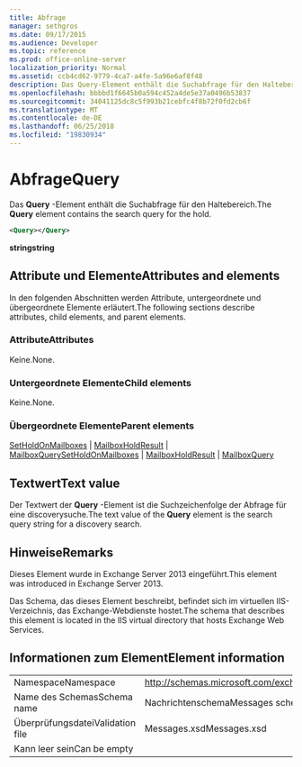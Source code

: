 ```yaml
---
title: Abfrage
manager: sethgros
ms.date: 09/17/2015
ms.audience: Developer
ms.topic: reference
ms.prod: office-online-server
localization_priority: Normal
ms.assetid: ccb4cd62-9779-4ca7-a4fe-5a96e6af8f48
description: Das Query-Element enthält die Suchabfrage für den Haltebereich.
ms.openlocfilehash: bbbbd1f6645b0a594c452a4de5e37a0496b53837
ms.sourcegitcommit: 34041125dc8c5f993b21cebfc4f8b72f0fd2cb6f
ms.translationtype: MT
ms.contentlocale: de-DE
ms.lasthandoff: 06/25/2018
ms.locfileid: "19830934"
---
```

# <a name="query"></a><span data-ttu-id="4d387-103">Abfrage</span><span class="sxs-lookup"><span data-stu-id="4d387-103">Query</span></span>

<span data-ttu-id="4d387-104">Das **Query** -Element enthält die Suchabfrage für den Haltebereich.</span><span class="sxs-lookup"><span data-stu-id="4d387-104">The **Query** element contains the search query for the hold.</span></span> 
  
```XML
<Query></Query>
```

 <span data-ttu-id="4d387-105">**string**</span><span class="sxs-lookup"><span data-stu-id="4d387-105">**string**</span></span>
## <a name="attributes-and-elements"></a><span data-ttu-id="4d387-106">Attribute und Elemente</span><span class="sxs-lookup"><span data-stu-id="4d387-106">Attributes and elements</span></span>

<span data-ttu-id="4d387-107">In den folgenden Abschnitten werden Attribute, untergeordnete und übergeordnete Elemente erläutert.</span><span class="sxs-lookup"><span data-stu-id="4d387-107">The following sections describe attributes, child elements, and parent elements.</span></span>
  
### <a name="attributes"></a><span data-ttu-id="4d387-108">Attribute</span><span class="sxs-lookup"><span data-stu-id="4d387-108">Attributes</span></span>

<span data-ttu-id="4d387-109">Keine.</span><span class="sxs-lookup"><span data-stu-id="4d387-109">None.</span></span>
  
### <a name="child-elements"></a><span data-ttu-id="4d387-110">Untergeordnete Elemente</span><span class="sxs-lookup"><span data-stu-id="4d387-110">Child elements</span></span>

<span data-ttu-id="4d387-111">Keine.</span><span class="sxs-lookup"><span data-stu-id="4d387-111">None.</span></span>
  
### <a name="parent-elements"></a><span data-ttu-id="4d387-112">Übergeordnete Elemente</span><span class="sxs-lookup"><span data-stu-id="4d387-112">Parent elements</span></span>

<span data-ttu-id="4d387-113">[SetHoldOnMailboxes](setholdonmailboxes.md) | [MailboxHoldResult](mailboxholdresult.md) | [MailboxQuery](mailboxquery.md)</span><span class="sxs-lookup"><span data-stu-id="4d387-113">[SetHoldOnMailboxes](setholdonmailboxes.md) | [MailboxHoldResult](mailboxholdresult.md) | [MailboxQuery](mailboxquery.md)</span></span>
  
## <a name="text-value"></a><span data-ttu-id="4d387-114">Textwert</span><span class="sxs-lookup"><span data-stu-id="4d387-114">Text value</span></span>

<span data-ttu-id="4d387-115">Der Textwert der **Query** -Element ist die Suchzeichenfolge der Abfrage für eine discoverysuche.</span><span class="sxs-lookup"><span data-stu-id="4d387-115">The text value of the **Query** element is the search query string for a discovery search.</span></span> 
  
## <a name="remarks"></a><span data-ttu-id="4d387-116">Hinweise</span><span class="sxs-lookup"><span data-stu-id="4d387-116">Remarks</span></span>

<span data-ttu-id="4d387-117">Dieses Element wurde in Exchange Server 2013 eingeführt.</span><span class="sxs-lookup"><span data-stu-id="4d387-117">This element was introduced in Exchange Server 2013.</span></span>
  
<span data-ttu-id="4d387-118">Das Schema, das dieses Element beschreibt, befindet sich im virtuellen IIS-Verzeichnis, das Exchange-Webdienste hostet.</span><span class="sxs-lookup"><span data-stu-id="4d387-118">The schema that describes this element is located in the IIS virtual directory that hosts Exchange Web Services.</span></span>
  
## <a name="element-information"></a><span data-ttu-id="4d387-119">Informationen zum Element</span><span class="sxs-lookup"><span data-stu-id="4d387-119">Element information</span></span>

|||
|:-----|:-----|
|<span data-ttu-id="4d387-120">Namespace</span><span class="sxs-lookup"><span data-stu-id="4d387-120">Namespace</span></span>  <br/> |http://schemas.microsoft.com/exchange/services/2006/messages  <br/> |
|<span data-ttu-id="4d387-121">Name des Schemas</span><span class="sxs-lookup"><span data-stu-id="4d387-121">Schema name</span></span>  <br/> |<span data-ttu-id="4d387-122">Nachrichtenschema</span><span class="sxs-lookup"><span data-stu-id="4d387-122">Messages schema</span></span>  <br/> |
|<span data-ttu-id="4d387-123">Überprüfungsdatei</span><span class="sxs-lookup"><span data-stu-id="4d387-123">Validation file</span></span>  <br/> |<span data-ttu-id="4d387-124">Messages.xsd</span><span class="sxs-lookup"><span data-stu-id="4d387-124">Messages.xsd</span></span>  <br/> |
|<span data-ttu-id="4d387-125">Kann leer sein</span><span class="sxs-lookup"><span data-stu-id="4d387-125">Can be empty</span></span>  <br/> ||
   

